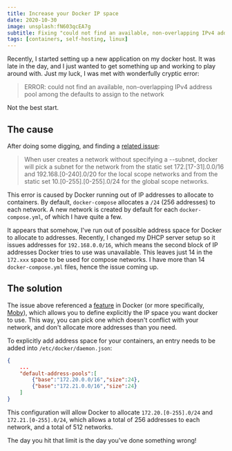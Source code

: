 ```yaml
---
title: Increase your Docker IP space
date: 2020-10-30
image: unsplash:fN603qcEA7g
subtitle: Fixing "could not find an available, non-overlapping IPv4 address pool among the defaults to assign to the network"
tags: [containers, self-hosting, linux]
---
```


Recently, I started setting up a new application on my docker host. It was late in the day, and I just wanted to get something up and working to play around with. Just my luck, I was met with wonderfully cryptic error:

> ERROR: could not find an available, non-overlapping IPv4 address pool among the defaults to assign to the network

Not the best start.

## The cause

After doing some digging, and finding a [related issue](https://github.com/docker/for-linux/issues/418):

> When user creates a network without specifying a --subnet, docker will pick a subnet for the network from the static set 172.[17-31].0.0/16 and 192.168.[0-240].0/20 for the local scope networks and from the static set 10.[0-255].[0-255].0/24 for the global scope networks.

This error is caused by Docker running out of IP addresses to allocate to containers. By default, `docker-compose` allocates a `/24` (256 addresses) to each network. A new network is created by default for each `docker-compose.yml`, of which I have quite a few.

It appears that somehow, I've run out of possible address space for Docker to allocate to addresses. Recently, I changed my DHCP server setup so it issues addresses for `192.168.0.0/16`, which means the second block of IP addresses Docker tries to use was unavailable. This leaves just 14 in the `172.xxx` space to be used for compose networks. I have more than 14 `docker-compose.yml` files, hence the issue coming up.

## The solution

The issue above referenced a [feature](https://github.com/moby/moby/pull/36396) in Docker (or more specifically, [Moby](https://github.com/moby/moby)), which allows you to define explicitly the IP space you want docker to use. This way, you can pick one which doesn't conflict with your network, and don't allocate more addresses than you need.

To explicitly add address space for your containers, an entry needs to be added into `/etc/docker/daemon.json`:

```json
{
    ...
    "default-address-pools":[
        {"base":"172.20.0.0/16","size":24},
        {"base":"172.21.0.0/16","size":24}
    ]
}
```

This configuration will allow Docker to allocate `172.20.[0-255].0/24` and `172.21.[0-255].0/24`, which allows a total of 256 addresses to each network, and a total of 512 networks.

The day you hit that limit is the day you've done something wrong!
